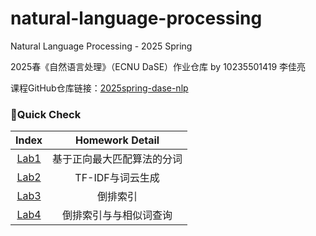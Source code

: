# natural-language-processing
Natural Language Processing - 2025 Spring

2025春《自然语言处理》（ECNU DaSE）作业仓库 by 10235501419 李佳亮

课程GitHub仓库链接：[2025spring-dase-nlp](https://github.com/xuhuahuang813/2025spring-dase-nlp)

### 🚀Quick Check

|     Index     |  Homework Detail   |
| :-----------: |:------------------:|
| [Lab1](lab1/) |   基于正向最大匹配算法的分词    |
| [Lab2](lab2/) |    TF-IDF与词云生成     |
| [Lab3](lab3/) |        倒排索引        |
| [Lab4](lab4/) |   倒排索引与与相似词查询   |
